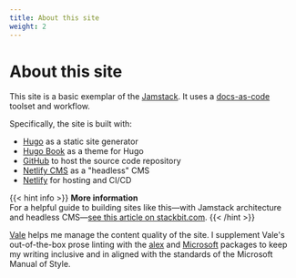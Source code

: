 ```yaml
---
title: About this site
weight: 2
---
```

# About this site

This site is a basic exemplar of the [Jamstack](https://jamstack.wtf/). It uses a [docs-as-code](https://www.writethedocs.org/guide/docs-as-code/) toolset and workflow.

Specifically, the site is built with:[](https://gohugo.io)

* [Hugo](https://gohugo.io) as a static site generator
* [Hugo Book](https://github.com/alex-shpak/hugo-book) as a theme for Hugo
* [GitHub](https://www.github.com) to host the source code repository
* [Netlify CMS](https://www.netlifycms.org/) as a "headless" CMS[](https://www.github.com)
* [Netlify](https://www.netlify.com) for hosting and CI/CD

{{< hint info >}}
**More information**\
For a helpful guide to building sites like this—with Jamstack architecture and headless CMS—[see this article on stackbit.com](https://www.stackbit.com/blog/jamstack-documentation-sites/).
{{< /hint >}}

[Vale](https://vale.sh) helps me manage the content quality of the site. I supplement Vale's out-of-the-box prose linting with the [alex](https://vale.sh/hub/alex/) and [Microsoft](https://vale.sh/hub/microsoft/) packages to keep my writing inclusive and in aligned with the standards of the Microsoft Manual of Style.